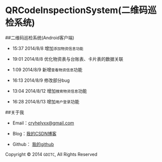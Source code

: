 ﻿QRCodeInspectionSystem(二维码巡检系统)
=======

##二维码巡检系统(Android客户端)

* 15:37 2014/8/8 增加`添加物资信息功能`

* 19:01 2014/8/8 优化物资表与台账表、卡片表的数据关联

* 1:09 2014/8/9 新增`查看物资信息`功能

* 16:13 2014/8/9 修改部分bug

* 13:04 2014/8/12 增加`搜索物资信息`功能

* 16:28 2014/8/13 增加`用户登录`功能

##关于我

* Email：cryhelyxx@gmail.com

* Blog：[我的CSDN博客](http://blog.csdn.net/Cryhelyxx "Cryhelyxx的挨踢博客")

* Github： [我的github](https://github.com/Cryhelyxx "Cryhelyxx的github")

Copyright © 2014 `GDITC`, All Rights Reserved